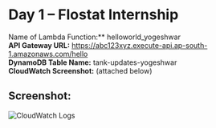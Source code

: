 # Day 1 – Flostat Internship

Name of Lambda Function:** helloworld_yogeshwar  
**API Gateway URL:** https://abc123xyz.execute-api.ap-south-1.amazonaws.com/hello  
**DynamoDB Table Name:** tank-updates-yogeshwar  
**CloudWatch Screenshot:** (attached below)

## Screenshot:
![CloudWatch Logs](cloudwatch_logs.png)

